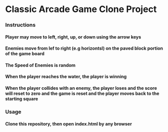 # Classic Arcade Game Clone Project


### Instructions

#### Player may move to left, right, up, or down using the arrow keys
#### Enemies move from lef to right (e.g horizontsl) on the paved block portion of the game board
#### The Speed of Enemies is random
#### When the player reaches the water, the player is winning
#### When the player collides with an enemy, the player loses and the score will reset to zero and the game is reset and the player moves back to the starting square

### Usage

#### Clone this repository, then open index.html by any browser

